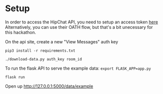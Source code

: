 # Setup
In order to access the HipChat API, you need to setup an access token [here](https://edx.hipchat.com/account/api)
Alternatively, you can use their OATH flow, but that's a bit unecessary for this hackathon.

On the api site, create a new "View Messages" auth key

`pip3 install -r requirements.txt`

`./download-data.py auth_key room_id`

To run the flask API to serve the example data:
`export FLASK_APP=app.py`

`flask run`

Open up http://127.0.0.1:5000/data/example

